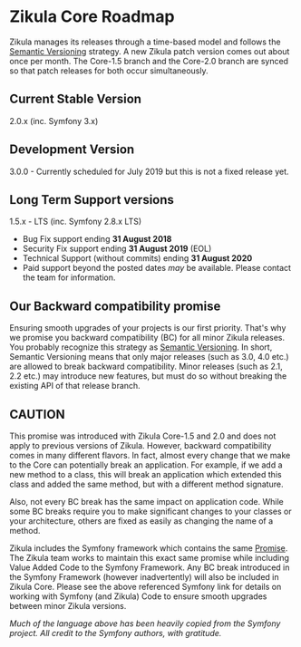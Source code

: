 # Zikula Core Roadmap

Zikula manages its releases through a time-based model and follows the [Semantic Versioning](http://semver.org/) strategy. 
A new Zikula patch version comes out about once per month. The Core-1.5 branch and the Core-2.0 branch
are synced so that patch releases for both occur simultaneously.

## Current Stable Version

2.0.x (inc. Symfony 3.x)

## Development Version

3.0.0 - Currently scheduled for July 2019 but this is not a fixed release yet.

## Long Term Support versions

1.5.x - LTS (inc. Symfony 2.8.x LTS)
  - Bug Fix support ending **31 August 2018**
  - Security Fix support ending **31 August 2019** (EOL)
  - Technical Support (without commits) ending **31 August 2020**
  - Paid support beyond the posted dates _may_ be available. Please contact the team for information.


## Our Backward compatibility promise
Ensuring smooth upgrades of your projects is our first priority.
That's why we promise you backward compatibility (BC) for all minor Zikula releases. You probably recognize this
strategy as [Semantic Versioning](http://semver.org/). In short, Semantic Versioning means that only major releases
(such as 3.0, 4.0 etc.) are allowed to break backward compatibility. Minor releases (such as 2.1, 2.2 etc.) may
introduce new features, but must do so without breaking the existing API of that release branch.

## CAUTION
This promise was introduced with Zikula Core-1.5 and 2.0 and does not apply to previous versions of Zikula.
However, backward compatibility comes in many different flavors. In fact, almost every change that we make to the Core
can potentially break an application. For example, if we add a new method to a class, this will break an application which
extended this class and added the same method, but with a different method signature.

Also, not every BC break has the same impact on application code. While some BC breaks require you to make significant
changes to your classes or your architecture, others are fixed as easily as changing the name of a method.

Zikula includes the Symfony framework which contains the same [Promise](https://symfony.com/doc/current/contributing/code/bc.html).
The Zikula team works to maintain this exact same promise while including Value Added Code to the Symfony Framework.
Any BC break introduced in the Symfony Framework (however inadvertently) will also be included in Zikula Core. Please see
the above referenced Symfony link for details on working with Symfony (and Zikula) Code to ensure smooth upgrades between
minor Zikula versions.

_Much of the language above has been heavily copied from the Symfony project. All credit to the Symfony authors, with gratitude._
